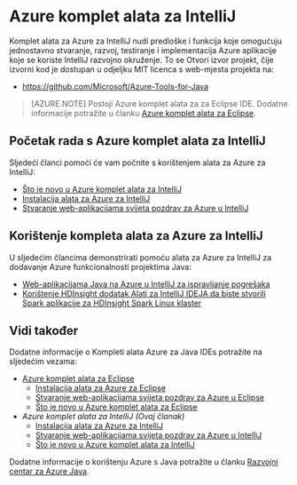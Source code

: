 <properties
    pageTitle="Azure komplet alata za IntelliJ | Microsoft Azure"
    description="Saznajte više o Azure komplet alata za IntelliJ."
    services=""
    documentationCenter="java"
    authors="rmcmurray"
    manager="wpickett"
    editor=""/>

<tags
    ms.service="multiple"
    ms.workload="na"
    ms.tgt_pltfrm="multiple"
    ms.devlang="Java"
    ms.topic="article"
    ms.date="09/20/2016" 
    ms.author="robmcm;asirveda"/>

# <a name="azure-toolkit-for-intellij"></a>Azure komplet alata za IntelliJ

Komplet alata za Azure za IntelliJ nudi predloške i funkcija koje omogućuju jednostavno stvaranje, razvoj, testiranje i implementacija Azure aplikacije koje se koriste IntelliJ razvojno okruženje. To se Otvori izvor projekt, čije izvorni kod je dostupan u odjeljku MIT licenca s web-mjesta projekta na:

* <https://github.com/Microsoft/Azure-Tools-for-Java>

> [AZURE.NOTE] Postoji Azure komplet alata za za Eclipse IDE. Dodatne informacije potražite u članku [Azure komplet alata za Eclipse].

## <a name="getting-started-with-the-azure-toolkit-for-intellij"></a>Početak rada s Azure komplet alata za IntelliJ

Sljedeći članci pomoći će vam počnite s korištenjem alata za Azure za IntelliJ:

* [Što je novo u Azure komplet alata za IntelliJ]
* [Instalacija alata za Azure za IntelliJ]
* [Stvaranje web-aplikacijama svijeta pozdrav za Azure u IntelliJ]

## <a name="using-the-azure-toolkit-for-intellij"></a>Korištenje kompleta alata za Azure za IntelliJ

U sljedećim člancima demonstrirati pomoću alata za Azure za IntelliJ za dodavanje Azure funkcionalnosti projektima Java:

* [Web-aplikacijama Java na Azure u IntelliJ za ispravljanje pogrešaka]
* [Korištenje HDInsight dodatak Alati za IntelliJ IDEJA da biste stvorili Spark aplikacije za HDInsight Spark Linux klaster][HDInsight Tools Plugin for IntelliJ]

## <a name="see-also"></a>Vidi također

Dodatne informacije o Kompleti alata Azure za Java IDEs potražite na sljedećim vezama:

- [Azure komplet alata za Eclipse]
  - [Instalacija alata za Azure za Eclipse]
  - [Stvaranje web-aplikacijama svijeta pozdrav za Azure u Eclipse]
  - [Što je novo u Azure komplet alata za Eclipse]
- *Azure komplet alata za IntelliJ (Ovaj članak)*
  - [Instalacija alata za Azure za IntelliJ]
  - [Stvaranje web-aplikacijama svijeta pozdrav za Azure u IntelliJ]
  - [Što je novo u Azure komplet alata za IntelliJ]

Dodatne informacije o korištenju Azure s Java potražite u članku [Razvojni centar za Azure Java].

<!-- URL List -->

[Azure komplet alata za Eclipse]: ./azure-toolkit-for-eclipse.md
[Azure Toolkit for IntelliJ]: ./azure-toolkit-for-intellij.md
[Stvaranje web-aplikacijama svijeta pozdrav za Azure u Eclipse]: ./app-service-web/app-service-web-eclipse-create-hello-world-web-app.md
[Stvaranje web-aplikacijama svijeta pozdrav za Azure u IntelliJ]: ./app-service-web/app-service-web-intellij-create-hello-world-web-app.md
[Instalacija alata za Azure za Eclipse]: ./azure-toolkit-for-eclipse-installation.md
[Instalacija alata za Azure za IntelliJ]: ./azure-toolkit-for-intellij-installation.md
[Što je novo u Azure komplet alata za Eclipse]: ./azure-toolkit-for-eclipse-whats-new.md
[Što je novo u Azure komplet alata za IntelliJ]: ./azure-toolkit-for-intellij-whats-new.md

[Razvojni centar za Azure Java]: https://azure.microsoft.com/develop/java/

[Web-aplikacijama Java na Azure u IntelliJ za ispravljanje pogrešaka]: ./app-service-web/app-service-web-debug-java-web-app-in-intellij.md
[HDInsight Tools Plugin for IntelliJ]: ./hdinsight/hdinsight-apache-spark-intellij-tool-plugin.md